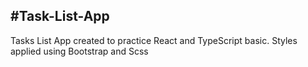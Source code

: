 #Task-List-App 
---
Tasks List App created to practice React and TypeScript basic. Styles applied using Bootstrap and Scss



